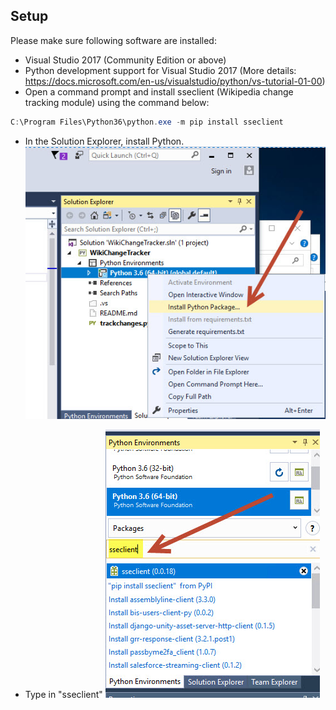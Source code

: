 
## Setup

Please make sure following software are installed:

* Visual Studio 2017 (Community Edition or above)
* Python development support for Visual Studio 2017 (More details: https://docs.microsoft.com/en-us/visualstudio/python/vs-tutorial-01-00)
* Open a command prompt and install sseclient (Wikipedia change tracking module) using the command below:

``` PowerShell
C:\Program Files\Python36\python.exe -m pip install sseclient 
```

* In the Solution Explorer, install Python.
![Alt text](/projects/wikichain/Images/python-install1.jpg?raw=true "Python Install")

* Type in "sseclient"
![Alt text](/projects/wikichain/Images/python-install2.jpg?raw=true "Python Install")
